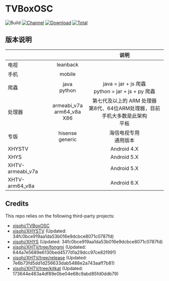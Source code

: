 # TVBoxOSC

![Build](https://shields.io/github/actions/workflow/status/xisohi/TVBoxOSC/test.yml?branch=master&logo=github&label=Build)
[![Channel](https://img.shields.io/badge/Follow-Gitee-blue.svg?logo=Gitee)](https://gitee.com/xisohi/XHYSosc/releases)
[![Download](https://img.shields.io/github/v/release/xisohi/TVBoxOSC?color=orange&logoColor=orange&label=Download&logo=DocuSign)](https://github.com/xisohi/TVBoxOSC/releases/latest) 
[![Total](https://shields.io/github/downloads/xisohi/TVBoxOSC/total?logo=Bookmeter&label=Counts&logoColor=yellow&color=yellow)](https://github.com/xisohi/TVBoxOSC/releases)

## 版本说明


|                  |                                   |                          说明                           |
|------------------|:---------------------------------:|:-----------------------------------------------------:|
|        电视        |             leanback              |                                                       |
|        手机        |              mobile               |                                                       |
|        爬蟲        |          java<br/>python          | java = jar + js 爬蟲     <br/>python = jar + js + py 爬蟲 |
|       处理器        | armeabi_v7a<br/>arm64_v8a<br/>X86 | 第七代及以上的 ARM 处理器<br/>第8代、64位ARM处理器，目前手机大多数是此架构<br/>平板  |
|        专版        |        hisense<br/>generic        |                    海信电视专用<br/>通用版本                    |
|      XHYSTV      |                                   |                      Android 4.X                      |
|       XHYS       |                                   |                      Android 5.X                      |
| XHTV-armeabi_v7a |                                   |                      Android 5.X                      |
|  XHTV-arm64_v8a  |                                   |                      Android 6.X                      |

## Credits
This repo relies on the following third-party projects:
- [xisohi/TVBoxOSC](https://github.com/xisohi/TVBoxOSC)
- [xisohi/XHYSTV](https://github.com/xisohi/XHYSTV) (Updated: 34fc0bce919aa1da53b016e9dcbce8071c0787fd)
- [xisohi/XHYS](https://github.com/xisohi/XHYS) (Updated: 34fc0bce919aa1da53b016e9dcbce8071c0787fd)
- [xisohi/XHTV/tree/fongmi](https://github.com/xisohi/XHTV/tree/fongmi) (Updated: 644a7e5689e6130bed4577d1a29dcc97ce82f991)
- [xisohi/XHTV/tree/release](https://github.com/xisohi/XHTV/tree/release) (Updated: 7e6b73fd5dd1d256633dab5488e2a743aaff7b81)
- [xisohi/XHTV/tree/kitkat](https://github.com/xisohi/XHTV/tree/kitkat) (Updated: 173644e483a4df89e0be04e68c9abd85fd0ddb79)
